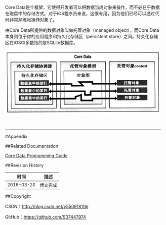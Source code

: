 Core Data是个框架，它使得开发者可以把数据当成对象来操作，而不必在乎数据在磁盘中的存储方式。对于iOS程序员来说，这很有用，因为他们已经可以通过代码非常熟练地操作对象了。

由Core Data所提供的数据对象叫做托管对象（managed object），而Core Data本身则位于你的应用程序和持久化存储区（persistent store）之间。持久化存储区在iOS中多数指的是SQLite数据库。


![](https://raw.githubusercontent.com/937447974/Blog/master/Resources/2016102101.png)

&#160;

----------

#Appendix

##Related Documentation

[Core Data Programming Guide](https://developer.apple.com/library/content/documentation/Cocoa/Conceptual/CoreData/index.html#//apple_ref/doc/uid/TP40001075)

##Revision History

| 时间 | 描述 |
| ---- | ---- |
| 2016-03-20 | 博文完成 |

##Copyright

CSDN：http://blog.csdn.net/y550918116j

GitHub：https://github.com/937447974